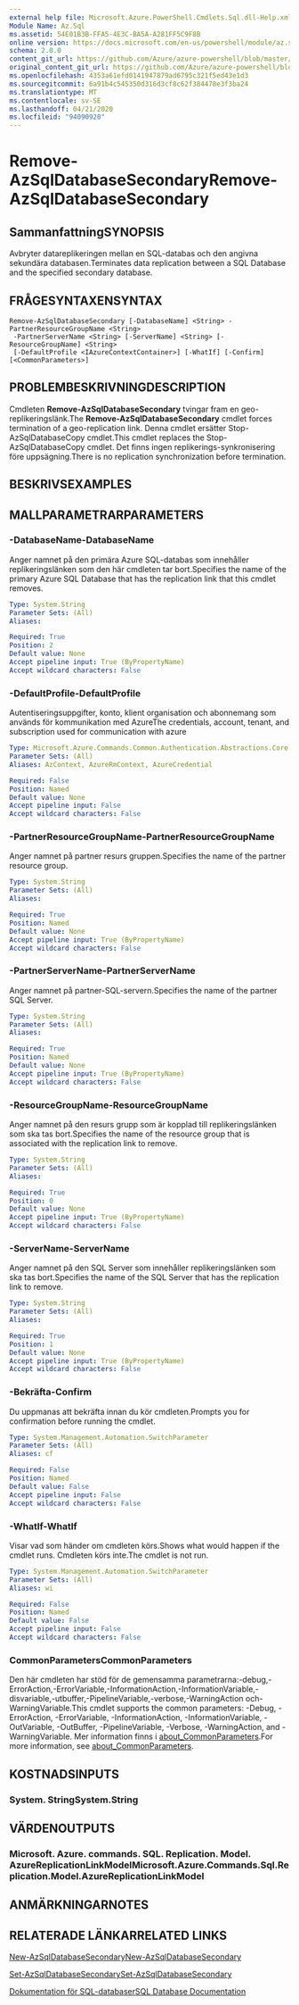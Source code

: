 ```yaml
---
external help file: Microsoft.Azure.PowerShell.Cmdlets.Sql.dll-Help.xml
Module Name: Az.Sql
ms.assetid: 54E01B3B-FFA5-4E3C-BA5A-A281FF5C9F8B
online version: https://docs.microsoft.com/en-us/powershell/module/az.sql/remove-azsqldatabasesecondary
schema: 2.0.0
content_git_url: https://github.com/Azure/azure-powershell/blob/master/src/Sql/Sql/help/Remove-AzSqlDatabaseSecondary.md
original_content_git_url: https://github.com/Azure/azure-powershell/blob/master/src/Sql/Sql/help/Remove-AzSqlDatabaseSecondary.md
ms.openlocfilehash: 4353a61efd0141947879ad6795c321f5ed43e1d3
ms.sourcegitcommit: 6a91b4c545350d316d3cf8c62f384478e3f3ba24
ms.translationtype: MT
ms.contentlocale: sv-SE
ms.lasthandoff: 04/21/2020
ms.locfileid: "94090920"
---
```

# <span data-ttu-id="4dbcb-101">Remove-AzSqlDatabaseSecondary</span><span class="sxs-lookup"><span data-stu-id="4dbcb-101">Remove-AzSqlDatabaseSecondary</span></span>

## <span data-ttu-id="4dbcb-102">Sammanfattning</span><span class="sxs-lookup"><span data-stu-id="4dbcb-102">SYNOPSIS</span></span>
<span data-ttu-id="4dbcb-103">Avbryter datareplikeringen mellan en SQL-databas och den angivna sekundära databasen.</span><span class="sxs-lookup"><span data-stu-id="4dbcb-103">Terminates data replication between a SQL Database and the specified secondary database.</span></span>

## <span data-ttu-id="4dbcb-104">FRÅGESYNTAXEN</span><span class="sxs-lookup"><span data-stu-id="4dbcb-104">SYNTAX</span></span>

```
Remove-AzSqlDatabaseSecondary [-DatabaseName] <String> -PartnerResourceGroupName <String>
 -PartnerServerName <String> [-ServerName] <String> [-ResourceGroupName] <String>
 [-DefaultProfile <IAzureContextContainer>] [-WhatIf] [-Confirm] [<CommonParameters>]
```

## <span data-ttu-id="4dbcb-105">PROBLEMBESKRIVNING</span><span class="sxs-lookup"><span data-stu-id="4dbcb-105">DESCRIPTION</span></span>
<span data-ttu-id="4dbcb-106">Cmdleten **Remove-AzSqlDatabaseSecondary** tvingar fram en geo-replikeringslänk.</span><span class="sxs-lookup"><span data-stu-id="4dbcb-106">The **Remove-AzSqlDatabaseSecondary** cmdlet forces termination of a geo-replication link.</span></span>
<span data-ttu-id="4dbcb-107">Denna cmdlet ersätter Stop-AzSqlDatabaseCopy cmdlet.</span><span class="sxs-lookup"><span data-stu-id="4dbcb-107">This cmdlet replaces the Stop-AzSqlDatabaseCopy cmdlet.</span></span>
<span data-ttu-id="4dbcb-108">Det finns ingen replikerings-synkronisering före uppsägning.</span><span class="sxs-lookup"><span data-stu-id="4dbcb-108">There is no replication synchronization before termination.</span></span>

## <span data-ttu-id="4dbcb-109">BESKRIVS</span><span class="sxs-lookup"><span data-stu-id="4dbcb-109">EXAMPLES</span></span>

## <span data-ttu-id="4dbcb-110">MALLPARAMETRAR</span><span class="sxs-lookup"><span data-stu-id="4dbcb-110">PARAMETERS</span></span>

### <span data-ttu-id="4dbcb-111">-DatabaseName</span><span class="sxs-lookup"><span data-stu-id="4dbcb-111">-DatabaseName</span></span>
<span data-ttu-id="4dbcb-112">Anger namnet på den primära Azure SQL-databas som innehåller replikeringslänken som den här cmdleten tar bort.</span><span class="sxs-lookup"><span data-stu-id="4dbcb-112">Specifies the name of the primary Azure SQL Database that has the replication link that this cmdlet removes.</span></span>

```yaml
Type: System.String
Parameter Sets: (All)
Aliases:

Required: True
Position: 2
Default value: None
Accept pipeline input: True (ByPropertyName)
Accept wildcard characters: False
```

### <span data-ttu-id="4dbcb-113">-DefaultProfile</span><span class="sxs-lookup"><span data-stu-id="4dbcb-113">-DefaultProfile</span></span>
<span data-ttu-id="4dbcb-114">Autentiseringsuppgifter, konto, klient organisation och abonnemang som används för kommunikation med Azure</span><span class="sxs-lookup"><span data-stu-id="4dbcb-114">The credentials, account, tenant, and subscription used for communication with azure</span></span>

```yaml
Type: Microsoft.Azure.Commands.Common.Authentication.Abstractions.Core.IAzureContextContainer
Parameter Sets: (All)
Aliases: AzContext, AzureRmContext, AzureCredential

Required: False
Position: Named
Default value: None
Accept pipeline input: False
Accept wildcard characters: False
```

### <span data-ttu-id="4dbcb-115">-PartnerResourceGroupName</span><span class="sxs-lookup"><span data-stu-id="4dbcb-115">-PartnerResourceGroupName</span></span>
<span data-ttu-id="4dbcb-116">Anger namnet på partner resurs gruppen.</span><span class="sxs-lookup"><span data-stu-id="4dbcb-116">Specifies the name of the partner  resource group.</span></span>

```yaml
Type: System.String
Parameter Sets: (All)
Aliases:

Required: True
Position: Named
Default value: None
Accept pipeline input: True (ByPropertyName)
Accept wildcard characters: False
```

### <span data-ttu-id="4dbcb-117">-PartnerServerName</span><span class="sxs-lookup"><span data-stu-id="4dbcb-117">-PartnerServerName</span></span>
<span data-ttu-id="4dbcb-118">Anger namnet på partner-SQL-servern.</span><span class="sxs-lookup"><span data-stu-id="4dbcb-118">Specifies the name of the partner SQL Server.</span></span>

```yaml
Type: System.String
Parameter Sets: (All)
Aliases:

Required: True
Position: Named
Default value: None
Accept pipeline input: True (ByPropertyName)
Accept wildcard characters: False
```

### <span data-ttu-id="4dbcb-119">-ResourceGroupName</span><span class="sxs-lookup"><span data-stu-id="4dbcb-119">-ResourceGroupName</span></span>
<span data-ttu-id="4dbcb-120">Anger namnet på den resurs grupp som är kopplad till replikeringslänken som ska tas bort.</span><span class="sxs-lookup"><span data-stu-id="4dbcb-120">Specifies the name of the resource group that is associated with the replication link to remove.</span></span>

```yaml
Type: System.String
Parameter Sets: (All)
Aliases:

Required: True
Position: 0
Default value: None
Accept pipeline input: True (ByPropertyName)
Accept wildcard characters: False
```

### <span data-ttu-id="4dbcb-121">-ServerName</span><span class="sxs-lookup"><span data-stu-id="4dbcb-121">-ServerName</span></span>
<span data-ttu-id="4dbcb-122">Anger namnet på den SQL Server som innehåller replikeringslänken som ska tas bort.</span><span class="sxs-lookup"><span data-stu-id="4dbcb-122">Specifies the name of the SQL Server that has the replication link to remove.</span></span>

```yaml
Type: System.String
Parameter Sets: (All)
Aliases:

Required: True
Position: 1
Default value: None
Accept pipeline input: True (ByPropertyName)
Accept wildcard characters: False
```

### <span data-ttu-id="4dbcb-123">-Bekräfta</span><span class="sxs-lookup"><span data-stu-id="4dbcb-123">-Confirm</span></span>
<span data-ttu-id="4dbcb-124">Du uppmanas att bekräfta innan du kör cmdleten.</span><span class="sxs-lookup"><span data-stu-id="4dbcb-124">Prompts you for confirmation before running the cmdlet.</span></span>

```yaml
Type: System.Management.Automation.SwitchParameter
Parameter Sets: (All)
Aliases: cf

Required: False
Position: Named
Default value: False
Accept pipeline input: False
Accept wildcard characters: False
```

### <span data-ttu-id="4dbcb-125">-WhatIf</span><span class="sxs-lookup"><span data-stu-id="4dbcb-125">-WhatIf</span></span>
<span data-ttu-id="4dbcb-126">Visar vad som händer om cmdleten körs.</span><span class="sxs-lookup"><span data-stu-id="4dbcb-126">Shows what would happen if the cmdlet runs.</span></span>
<span data-ttu-id="4dbcb-127">Cmdleten körs inte.</span><span class="sxs-lookup"><span data-stu-id="4dbcb-127">The cmdlet is not run.</span></span>

```yaml
Type: System.Management.Automation.SwitchParameter
Parameter Sets: (All)
Aliases: wi

Required: False
Position: Named
Default value: False
Accept pipeline input: False
Accept wildcard characters: False
```

### <span data-ttu-id="4dbcb-128">CommonParameters</span><span class="sxs-lookup"><span data-stu-id="4dbcb-128">CommonParameters</span></span>
<span data-ttu-id="4dbcb-129">Den här cmdleten har stöd för de gemensamma parametrarna:-debug,-ErrorAction,-ErrorVariable,-InformationAction,-InformationVariable,-disvariable,-utbuffer,-PipelineVariable,-verbose,-WarningAction och-WarningVariable.</span><span class="sxs-lookup"><span data-stu-id="4dbcb-129">This cmdlet supports the common parameters: -Debug, -ErrorAction, -ErrorVariable, -InformationAction, -InformationVariable, -OutVariable, -OutBuffer, -PipelineVariable, -Verbose, -WarningAction, and -WarningVariable.</span></span> <span data-ttu-id="4dbcb-130">Mer information finns i [about_CommonParameters](http://go.microsoft.com/fwlink/?LinkID=113216).</span><span class="sxs-lookup"><span data-stu-id="4dbcb-130">For more information, see [about_CommonParameters](http://go.microsoft.com/fwlink/?LinkID=113216).</span></span>

## <span data-ttu-id="4dbcb-131">KOSTNADS</span><span class="sxs-lookup"><span data-stu-id="4dbcb-131">INPUTS</span></span>

### <span data-ttu-id="4dbcb-132">System. String</span><span class="sxs-lookup"><span data-stu-id="4dbcb-132">System.String</span></span>

## <span data-ttu-id="4dbcb-133">VÄRDEN</span><span class="sxs-lookup"><span data-stu-id="4dbcb-133">OUTPUTS</span></span>

### <span data-ttu-id="4dbcb-134">Microsoft. Azure. commands. SQL. Replication. Model. AzureReplicationLinkModel</span><span class="sxs-lookup"><span data-stu-id="4dbcb-134">Microsoft.Azure.Commands.Sql.Replication.Model.AzureReplicationLinkModel</span></span>

## <span data-ttu-id="4dbcb-135">ANMÄRKNINGAR</span><span class="sxs-lookup"><span data-stu-id="4dbcb-135">NOTES</span></span>

## <span data-ttu-id="4dbcb-136">RELATERADE LÄNKAR</span><span class="sxs-lookup"><span data-stu-id="4dbcb-136">RELATED LINKS</span></span>

[<span data-ttu-id="4dbcb-137">New-AzSqlDatabaseSecondary</span><span class="sxs-lookup"><span data-stu-id="4dbcb-137">New-AzSqlDatabaseSecondary</span></span>](./New-AzSqlDatabaseSecondary.md)

[<span data-ttu-id="4dbcb-138">Set-AzSqlDatabaseSecondary</span><span class="sxs-lookup"><span data-stu-id="4dbcb-138">Set-AzSqlDatabaseSecondary</span></span>](./Set-AzSqlDatabaseSecondary.md)

[<span data-ttu-id="4dbcb-139">Dokumentation för SQL-databaser</span><span class="sxs-lookup"><span data-stu-id="4dbcb-139">SQL Database Documentation</span></span>](https://docs.microsoft.com/azure/sql-database/)

